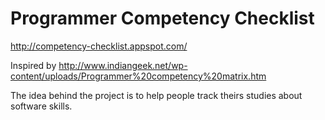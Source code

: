 Programmer Competency Checklist
===============================

http://competency-checklist.appspot.com/


Inspired by http://www.indiangeek.net/wp-content/uploads/Programmer%20competency%20matrix.htm

The idea behind the project is to help people track theirs studies about software skills.

